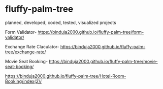 # fluffy-palm-tree
planned, developed, coded, tested, visualized projects 

Form Validator- https://binduja2000.github.io/fluffy-palm-tree/form-validator/

Exchange Rate Claculator- https://binduja2000.github.io/fluffy-palm-tree/exchange-rate/

Movie Seat Booking- https://binduja2000.github.io/fluffy-palm-tree/movie-seat-booking/

 https://binduja2000.github.io/fluffy-palm-tree/Hotel-Room-Booking/index(2)/



